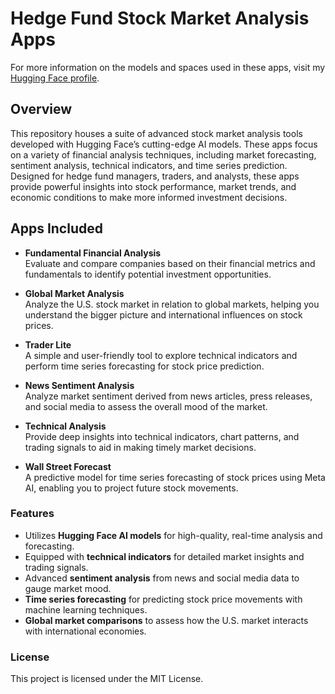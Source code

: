 # **Hedge Fund Stock Market Analysis Apps**

For more information on the models and spaces used in these apps, visit my [Hugging Face profile](https://huggingface.co/JayLacoma).

## Overview

This repository houses a suite of advanced stock market analysis tools developed with Hugging Face’s cutting-edge AI models. These apps focus on a variety of financial analysis techniques, including market forecasting, sentiment analysis, technical indicators, and time series prediction. Designed for hedge fund managers, traders, and analysts, these apps provide powerful insights into stock performance, market trends, and economic conditions to make more informed investment decisions.

## Apps Included

- **Fundamental Financial Analysis**  
  Evaluate and compare companies based on their financial metrics and fundamentals to identify potential investment opportunities.

- **Global Market Analysis**  
  Analyze the U.S. stock market in relation to global markets, helping you understand the bigger picture and international influences on stock prices.

- **Trader Lite**  
  A simple and user-friendly tool to explore technical indicators and perform time series forecasting for stock price prediction.

- **News Sentiment Analysis**  
  Analyze market sentiment derived from news articles, press releases, and social media to assess the overall mood of the market.

- **Technical Analysis**  
  Provide deep insights into technical indicators, chart patterns, and trading signals to aid in making timely market decisions.

- **Wall Street Forecast**  
  A predictive model for time series forecasting of stock prices using Meta AI, enabling you to project future stock movements.

### Features

- Utilizes **Hugging Face AI models** for high-quality, real-time analysis and forecasting.
- Equipped with **technical indicators** for detailed market insights and trading signals.
- Advanced **sentiment analysis** from news and social media data to gauge market mood.
- **Time series forecasting** for predicting stock price movements with machine learning techniques.
- **Global market comparisons** to assess how the U.S. market interacts with international economies.


### License

This project is licensed under the MIT License.

